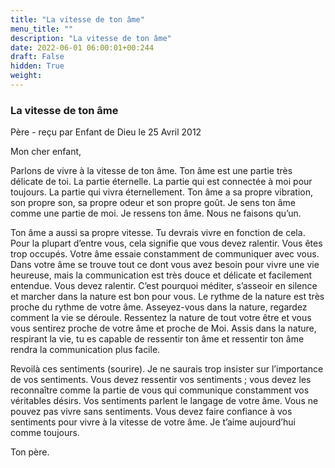 ```yaml
---
title: "La vitesse de ton âme"
menu_title: ""
description: "La vitesse de ton âme"
date: 2022-06-01 06:00:01+00:244
draft: False
hidden: True
weight:
---
```

### La vitesse de ton âme

Père - reçu par Enfant de Dieu le 25 Avril 2012

Mon cher enfant,

Parlons de vivre à la vitesse de ton âme. Ton âme est une partie très délicate de toi. La partie éternelle. La partie qui est connectée à moi pour toujours. La partie qui vivra éternellement. Ton âme a sa propre vibration, son propre son, sa propre odeur et son propre goût. Je sens ton âme comme une partie de moi. Je ressens ton âme. Nous ne faisons qu’un.

Ton âme a aussi sa propre vitesse. Tu devrais vivre en fonction de cela. Pour la plupart d’entre vous, cela signifie que vous devez ralentir. Vous êtes trop occupés. Votre âme essaie constamment de communiquer avec vous. Dans votre âme se trouve tout ce dont vous avez besoin pour vivre une vie heureuse, mais la communication est très douce et délicate et facilement entendue. Vous devez ralentir. C’est pourquoi méditer, s’asseoir en silence et marcher dans la nature est bon pour vous. Le rythme de la nature est très proche du rythme de votre âme. Asseyez-vous dans la nature, regardez comment la vie se déroule. Ressentez la nature de tout votre être et vous vous sentirez proche de votre âme et proche de Moi. Assis dans la nature, respirant la vie, tu es capable de ressentir ton âme et ressentir ton âme rendra la communication plus facile.

Revoilà ces sentiments (sourire). Je ne saurais trop insister sur l’importance de vos sentiments. Vous devez ressentir vos sentiments ; vous devez les reconnaître comme la partie de vous qui communique constamment vos véritables désirs. Vos sentiments parlent le langage de votre âme. Vous ne pouvez pas vivre sans sentiments. Vous devez faire confiance à vos sentiments pour vivre à la vitesse de votre âme.
Je t’aime aujourd’hui comme toujours.

Ton père.



